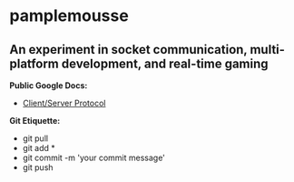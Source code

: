 pamplemousse
============

An experiment in socket communication, multi-platform development, and real-time gaming
------------

**Public Google Docs:**
- [Client/Server Protocol](https://docs.google.com/presentation/d/1kNFYyAI5qY-ia3uqZSiavWsTg2fLO3aRZy_1mHS8n4M/edit?usp=sharing)


**Git Etiquette:**
- git pull
- git add *
- git commit -m 'your commit message'
- git push
